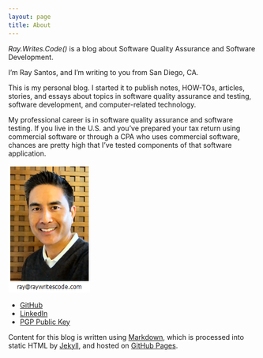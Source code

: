 ```yaml
---
layout: page
title: About
---
```


*Ray.Writes.Code()* is a blog about Software Quality Assurance and Software Development.

I’m Ray Santos, and I’m writing to you from San Diego, CA.

This is my personal blog. I started it to publish notes, HOW-TOs, articles, stories, and essays about topics in software quality assurance and testing, software development, and computer-related technology.

My professional career is in software quality assurance and software testing. If you live in the U.S. and you’ve prepared your tax return using commercial software or through a CPA who uses commercial software, chances are pretty high that I’ve tested components of that software application.

![raywritescode](/images/aboutPhoto.png)

* [GitHub](https://github.com/raywritescode)
* [LinkedIn](http://www.linkedin.com/in/raywritescode)
* [PGP Public Key](http://pgp.mit.edu/pks/lookup?op=get&search=0x5566F6D025842818)

Content for this blog is written using [Markdown](http://en.wikipedia.org/wiki/Markdown), which is processed into static HTML by [Jekyll](http://jekyllrb.com/), and hosted on [GitHub Pages](https://pages.github.com/).
